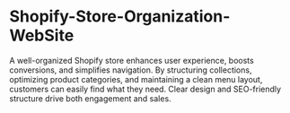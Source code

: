 # Shopify-Store-Organization-WebSite
A well-organized Shopify store enhances user experience, boosts conversions, and simplifies navigation. By structuring collections, optimizing product categories, and maintaining a clean menu layout, customers can easily find what they need. Clear design and SEO-friendly structure drive both engagement and sales.

